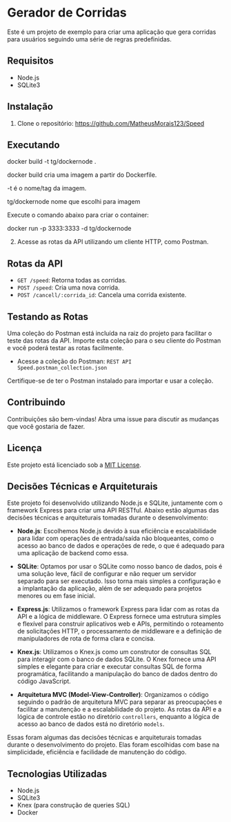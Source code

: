 # Gerador de Corridas

Este é um projeto de exemplo para criar uma aplicação que gera corridas para usuários seguindo uma série de regras predefinidas.

## Requisitos

- Node.js
- SQLite3

## Instalação

1. Clone o repositório:
https://github.com/MatheusMorais123/Speed

## Executando 

docker build -t tg/dockernode .

docker build cria uma imagem a partir do Dockerfile.

-t é o nome/tag da imagem.

tg/dockernode nome que escolhi para imagem

Execute o comando abaixo para criar o container:

docker run -p 3333:3333 -d tg/dockernode




2. Acesse as rotas da API utilizando um cliente HTTP, como Postman.
## Rotas da API

- `GET /speed`: Retorna todas as corridas.
- `POST /speed`: Cria uma nova corrida.
- `POST /cancell/:corrida_id`: Cancela uma corrida existente.

## Testando as Rotas

Uma coleção do Postman está incluída na raiz do projeto para facilitar o teste das rotas da API. Importe esta coleção para o seu cliente do Postman e você poderá testar as rotas facilmente.

- Acesse a coleção do Postman: `REST API  Speed.postman_collection.json`

Certifique-se de ter o Postman instalado para importar e usar a coleção.


## Contribuindo

Contribuições são bem-vindas! Abra uma issue para discutir as mudanças que você gostaria de fazer.

## Licença

Este projeto está licenciado sob a [MIT License](https://opensource.org/licenses/MIT).

## Decisões Técnicas e Arquiteturais

Este projeto foi desenvolvido utilizando Node.js e SQLite, juntamente com o framework Express para criar uma API RESTful. Abaixo estão algumas das decisões técnicas e arquiteturais tomadas durante o desenvolvimento:

- **Node.js**: Escolhemos Node.js devido à sua eficiência e escalabilidade para lidar com operações de entrada/saída não bloqueantes, como o acesso ao banco de dados e operações de rede, o que é adequado para uma aplicação de backend como essa.

- **SQLite**: Optamos por usar o SQLite como nosso banco de dados, pois é uma solução leve, fácil de configurar e não requer um servidor separado para ser executado. Isso torna mais simples a configuração e a implantação da aplicação, além de ser adequado para projetos menores ou em fase inicial.

- **Express.js**: Utilizamos o framework Express para lidar com as rotas da API e a lógica de middleware. O Express fornece uma estrutura simples e flexível para construir aplicativos web e APIs, permitindo o roteamento de solicitações HTTP, o processamento de middleware e a definição de manipuladores de rota de forma clara e concisa.

- **Knex.js**: Utilizamos o Knex.js como um construtor de consultas SQL para interagir com o banco de dados SQLite. O Knex fornece uma API simples e elegante para criar e executar consultas SQL de forma programática, facilitando a manipulação do banco de dados dentro do código JavaScript.

- **Arquitetura MVC (Model-View-Controller)**: Organizamos o código seguindo o padrão de arquitetura MVC para separar as preocupações e facilitar a manutenção e a escalabilidade do projeto. As rotas da API e a lógica de controle estão no diretório `controllers`, enquanto a lógica de acesso ao banco de dados está no diretório `models`.

Essas foram algumas das decisões técnicas e arquiteturais tomadas durante o desenvolvimento do projeto. Elas foram escolhidas com base na simplicidade, eficiência e facilidade de manutenção do código.


## Tecnologias Utilizadas

- Node.js
- SQLite3
- Knex (para construção de queries SQL)
- Docker